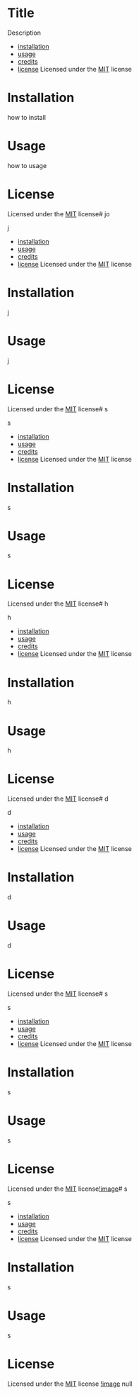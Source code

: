 # Title

Description

* [installation](#installation)
* [usage](#usage)
* [credits](#credits)
* [license](#license)
Licensed under the [MIT](LICENSE.txt) license

# Installation
how to install

# Usage
how to usage

# License
Licensed under the [MIT](LICENSE.txt) license# jo

j

* [installation](#installation)
* [usage](#usage)
* [credits](#credits)
* [license](#license)
Licensed under the [MIT](LICENSE.txt) license

# Installation
j

# Usage
j

# License
Licensed under the [MIT](LICENSE.txt) license# s

s

* [installation](#installation)
* [usage](#usage)
* [credits](#credits)
* [license](#license)
Licensed under the [MIT](LICENSE.txt) license

# Installation
s

# Usage
s

# License
Licensed under the [MIT](LICENSE.txt) license# h

h

* [installation](#installation)
* [usage](#usage)
* [credits](#credits)
* [license](#license)
Licensed under the [MIT](LICENSE.txt) license

# Installation
h

# Usage
h

# License
Licensed under the [MIT](LICENSE.txt) license# d

d

* [installation](#installation)
* [usage](#usage)
* [credits](#credits)
* [license](#license)
Licensed under the [MIT](LICENSE.txt) license

# Installation
d

# Usage
d

# License
Licensed under the [MIT](LICENSE.txt) license# s

s

* [installation](#installation)
* [usage](#usage)
* [credits](#credits)
* [license](#license)
Licensed under the [MIT](LICENSE.txt) license

# Installation
s

# Usage
s

# License
Licensed under the [MIT](LICENSE.txt) license[!image](https://avatars0.githubusercontent.com/u/57410689?v=4)# s

s

* [installation](#installation)
* [usage](#usage)
* [credits](#credits)
* [license](#license)
Licensed under the [MIT](LICENSE.txt) license

# Installation
s

# Usage
s

# License
Licensed under the [MIT](LICENSE.txt) license
[!image](https://avatars0.githubusercontent.com/u/57410689?v=4)
null